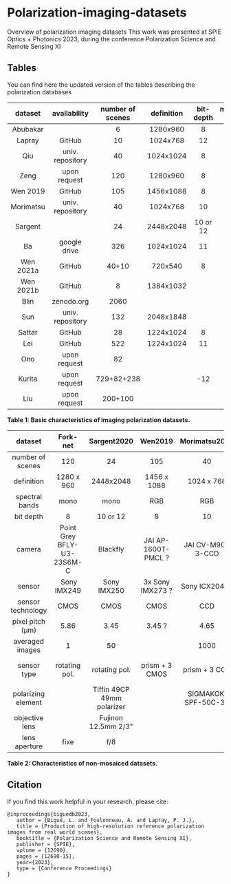 # Polarization-imaging-datasets
Overview of polarization imaging datasets
This work was presented at SPIE Optics + Photonics 2023, during the conference Polarization Science and Remote Sensing XI

## Tables
You can find here the updated version of the tables describing the polarization databases

| dataset |	availability |	number of scenes |	definition |	bit-depth |	mosaiced sensor |	mono/color |
| :---: |	:---: |	:---: |	:---: |	:---: |	:---: |	:---: |
| Abubakar |	 |	6 |	1280x960 |	8 |	NO |	mono |
| Lapray |	GitHub |	10 |	1024x768 |	12 |	yes |	RGB/IR |
| Qiu |	univ. repository |	40 |	1024x1024 |	8 |	yes |	RGB |
| Zeng |	upon request |	120 |	1280x960 |	8 |	NO |	mono |
| Wen 2019 |	GitHub |	105 |	1456x1088 |	8 |	NO |	RGB |
| Morimatsu |	univ. repository |	40 |	1024x768 |	10 |	NO |	RGB |
| Sargent |	 |	24 |	2448x2048 |	10 or 12 |	NO |	mono |
| Ba |	google drive |	326 |	1024x1024 |	11 |	yes |	RGB |
| Wen 2021a |	GitHub |	40+10 |	720x540 |	8 |	NO |	RGB |
| Wen 2021b |	GitHub |	8 |	1384x1032 |	 |	yes |	RGB |
| Blin |	zenodo.org |	2060 |	 |	 |	yes |	RGB |
| Sun |	univ. repository |	132 |	2048x1848 |	 |	yes |	RGB |
| Sattar |	GitHub |	28 |	1224x1024 |	8 |	yes |	RGB |
| Lei |	GitHub |	522 |	1224x1024 |	11 |	yes |	RGB |
| Ono |	upon request |	82 |	 |	 |	yes |	RGB |
| Kurita |	upon request |	729+82+238 |	 |	-12 |	yes |	RGB |
| Liu |	upon request |	200+100 |	 |	 |	yes |	RGB |

**Table 1: Basic characteristics of imaging polarization datasets.**

| dataset |	Fork-net |	Sargent2020 |	Wen2019 |	Morimatsu2020 |	Wen2021 |
| :----: |	:---: |	:---: |	:---: |	:---: |	:---: |
| number of scenes |	120 |	24 |	105 |	40 |	50 |
| definition |	1280 x 960 |	2448x2048 |	1456 x 1088 |	1024 x 768 |	720 x 540 |
| spectral bands |	mono |	mono |	RGB |	RGB |	RGB |
| bit depth |	8 |	10 or 12 |	8 |	10 |	8 |
| camera |	Point Grey BFLY-U3-23S6M-C |	Blackfly |	JAI AP-1600T-PMCL ? |	JAI CV-M9GE 3-CCD |	FLIR BFS-U3-04S2m-cs  |
| sensor |	 Sony IMX249 |	Sony IMX250  |	3x Sony IMX273 ? |	Sony ICX204AL |	Sony IMX 287 |
| sensor technology |	CMOS |	CMOS |	CMOS |	CCD |	CMOS |
| pixel pitch (µm) |	5.86 |	3.45 |	3.45 ? |	4.65 |	6.9 |
| averaged images |	1 |	50 |	 |	1000 |	 |
| sensor type |	rotating pol. |	rotating pol. |	prism + 3 CMOS |	prism + 3 CCD |	rotating pol. + CMOS |
| polarizing element |	 |	Tiffin 49CP 49mm polarizer  |	 |	SIGMAKOKI SPF-50C-32 |	 |
| objective lens |	 |	Fujinon 12.5mm 2/3"  |	 |	 |	 |
| lens aperture |	fixe |	f/8 |	 |	 |	 |

**Table 2: Characteristics of non-mosaiced datasets.**

## Citation
If you find this work helpful in your research, please cite:

```
@inproceedings{biguedb2023,
   author = {Bigué, L. and Foulonneau, A. and Lapray, P. J.},
   title = {Production of high-resolution reference polarization images from real world scenes},
   booktitle = {Polarization Science and Remote Sensing XI},
   publisher = {SPIE},
   volume = {12690},
   pages = {12690-15},
   year={2023},
   type = {Conference Proceedings}
}
```
